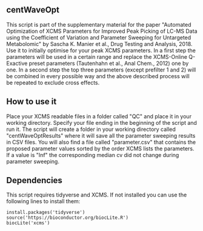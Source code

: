 ## centWaveOpt
This script is part of the supplementary material for the paper "Automated Optimization of XCMS Parameters for Improved Peak Picking of LC-MS Data using the Coefficient of Variation and Parameter Sweeping for Untargeted Metabolomic" by Sascha K. Manier et al., Drug Testing and Analysis, 2018.
Use it to initially optimise for your peak XCMS parameters. In a first step the parameters will be used in a certain range and replace the XCMS-Online Q-Exactive preset parameters (Tautenhahn et al., Anal Chem., 2012) one by one. In a second step the top three parameters (except prefilter 1 and 2) will be combined in every possible way and the above described process will be repeated to exclude cross effects.

## How to use it
Place your XCMS readable files in a folder called "QC" and place it in your working directory. Specify your file ending in the beginning of the script and run it. The script will create a folder in your working directory called "centWaveOptResults" where it will save all the parameter sweeping results in CSV files.
You will also find a file called "parameter.csv" that contains the proposed parameter values sorted by the order XCMS lists the parameters. If a value is "Inf" the corresponding median cv did not change during parameter sweeping.

## Dependencies
This script requires tidyverse and XCMS. If not installed you can use the following lines to install them:

	install.packages('tidyverse')
	source('https://bioconductor.org/biocLite.R')
	biocLite('xcms')


